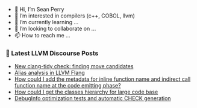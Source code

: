 - 👋 Hi, I’m Sean Perry
- 👀 I’m interested in compilers (c++, COBOL, llvm)
- 🌱 I’m currently learning ...
- 💞️ I’m looking to collaborate on ...
- 📫 How to reach me ...

<!---
s66perry/s66perry is a ✨ special ✨ repository because its `README.md` (this file) appears on your GitHub profile.
You can click the Preview link to take a look at your changes.
--->
### 📕 Latest LLVM Discourse Posts

<!-- DISCOURSE-LLVM:START -->
- [New clang-tidy check: finding move candidates](https://discourse.llvm.org/t/new-clang-tidy-check-finding-move-candidates/67252#post_1)
- [Alias analysis in LLVM Flang](https://discourse.llvm.org/t/alias-analysis-in-llvm-flang/62639?page=3#post_42)
- [How could I add the metadata for inline function name and indirect call function name at the code emitting phase?](https://discourse.llvm.org/t/how-could-i-add-the-metadata-for-inline-function-name-and-indirect-call-function-name-at-the-code-emitting-phase/67250#post_1)
- [How could I get the classes hierarchy for large code base](https://discourse.llvm.org/t/how-could-i-get-the-classes-hierarchy-for-large-code-base/66975#post_5)
- [DebugInfo optimization tests and automatic CHECK generation](https://discourse.llvm.org/t/debuginfo-optimization-tests-and-automatic-check-generation/67246#post_8)
<!-- DISCOURSE-LLVM:END -->
